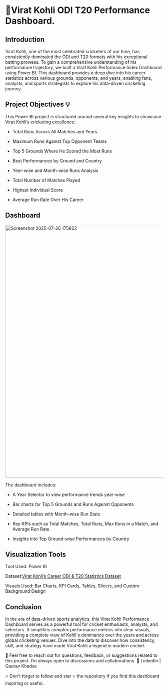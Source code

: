 # 🏏Virat Kohli ODI T20 Performance Dashboard.


## Introduction
Virat Kohli, one of the most celebrated cricketers of our time, has consistently dominated the ODI and T20 formats with his exceptional batting prowess. To gain a comprehensive understanding of his performance trajectory, we built a Virat Kohli Performance Index Dashboard using Power BI. This dashboard provides a deep dive into his career statistics across various grounds, opponents, and years, enabling fans, analysts, and sports strategists to explore his data-driven cricketing journey.

## Project Objectives 💡
This Power BI project is structured around several key insights to showcase Virat Kohli’s cricketing excellence:

- Total Runs Across All Matches and Years

- Maximum Runs Against Top Opponent Teams

- Top 5 Grounds Where He Scored the Most Runs

- Best Performances by Ground and Country

- Year-wise and Month-wise Runs Analysis

- Total Number of Matches Played

- Highest Individual Score

- Average Run Rate Over His Career

## Dashboard
<img width="1447" height="807" alt="Screenshot 2025-07-26 175822" src="https://github.com/user-attachments/assets/1ae6e4ac-0b6e-4317-acea-930e3429eae6" />

The dashboard includes:

- A Year Selector to view performance trends year-wise

- Bar charts for Top 5 Grounds and Runs Against Opponents

- Detailed tables with Month-wise Run Stats

- Key KPIs such as Total Matches, Total Runs, Max Runs in a Match, and Average Run Rate

- Insights into Top Ground-wise Performances by Country

## Visualization Tools
Tool Used: Power BI

Dataset:[Virat Kohli’s Career ODI & T20 Statistics Dataset](https://www.kaggle.com/datasets/akashkotal/virat-kholi-testodit20-stat)

Visuals Used: Bar Charts, KPI Cards, Tables, Slicers, and Custom Background Design

## Conclusion
In the era of data-driven sports analytics, this Virat Kohli Performance Dashboard serves as a powerful tool for cricket enthusiasts, analysts, and selectors. It simplifies complex performance metrics into clear visuals, providing a complete view of Kohli's dominance over the years and across global cricketing venues. Dive into the data to discover how consistency, skill, and strategy have made Virat Kohli a legend in modern cricket.

💬 Feel free to reach out for questions, feedback, or suggestions related to this project. I’m always open to discussions and collaborations.
📍 LinkedIn | Gaurav Khadse

⭐ Don't forget to follow and star ⭐ the repository if you find this dashboard inspiring or useful.

